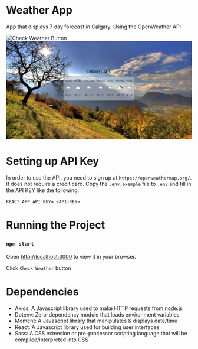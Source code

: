 # Weather App

App that displays 7 day forecast in Calgary. Using the OpenWeather API

![Check Weather Button](https://github.com/Alvintol/weather-app/blob/main/public/photos/button.png?raw=true)
![7 Day Weather Forecast Displays](https://github.com/Alvintol/weather-app/blob/main/public/photos/display.png?raw=true)
# Setting up API Key 

In order to use the API, you need to sign up at `https://openweathermap.org/`. It does not require a credit card. 
Copy the `.env.example` file to `.env` and fill in the API KEY like the following:

```
REACT_APP_API_KEY= <API-KEY>
```

# Running the Project

### `npm start`

Open [http://localhost:3000](http://localhost:3000) to view it in your browser.

Click `Check Weather` button

# Dependencies

 - Axios: A Javascript library used to make HTTP requests from node.js
 - Dotenv: Zero-dependency module that loads environment variables
 - Moment: A Javascript library that manipulates & displays date/time
 - React: A Javascript library used for building user interfaces
 - Sass: A CSS extension or pre-processor scripting language that will be compiled/interpreted into CSS
